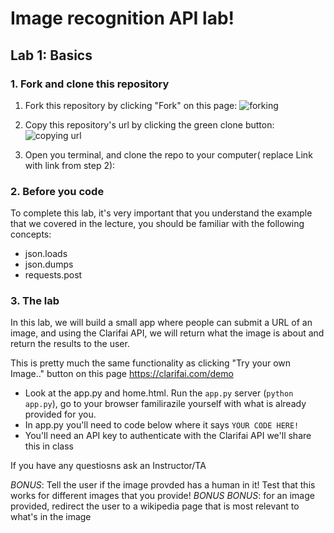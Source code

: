 # Image recognition API lab!
## Lab 1: Basics
### 1. Fork and clone this repository

1. Fork this repository by clicking "Fork" on this page:
![forking](https://image.ibb.co/jHRieT/forking.png)

2. Copy this repository's url by clicking the green clone button:
![copying url](https://image.ibb.co/n2wYeT/copying_clone.png)

3. Open you terminal, and clone the repo to your computer( replace Link with link from step 2):


### 2. Before you code
To complete this lab, it's very important that you understand the example that we covered in the lecture, you should be familiar with the following concepts:
* json.loads
* json.dumps
* requests.post

### 3. The lab
In this lab, we will build a small app where people can submit a URL of an image, and using the Clarifai API, we will return what the image is about and return the results to the user.

This is pretty much the same functionality as clicking "Try your own Image.." button on this page https://clarifai.com/demo

* Look at the app.py and home.html. Run the `app.py` server (`python app.py`), go to your browser familirazile yourself with what is already provided for you.
* In app.py you'll need to code below where it says `YOUR CODE HERE!`
* You'll need an API key to authenticate with the Clarifai API we'll share this in class

If you have any questiosns ask an Instructor/TA

*BONUS*: Tell the user if the image provded has a human in it! Test that this works for different images that you provide!
*BONUS* *BONUS*: for an image provided, redirect the user to a wikipedia page that is most relevant to what's in the image
